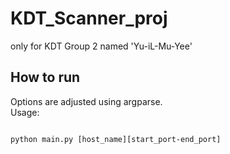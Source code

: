 # KDT_Scanner_proj
only for KDT Group 2 named 'Yu-iL-Mu-Yee'

## How to run
Options are adjusted using argparse.    
Usage:    
<pre><code>
python main.py [host_name][start_port-end_port]
</code></pre>
